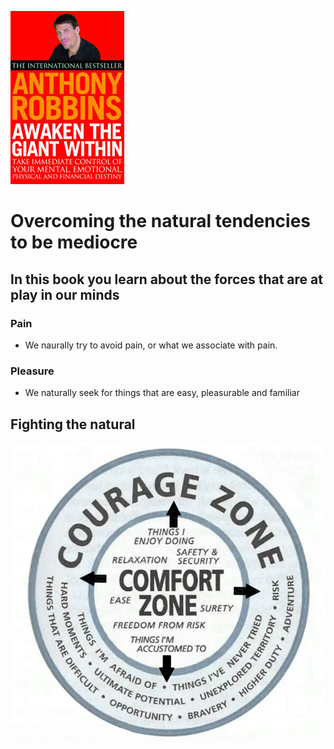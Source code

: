 ![cover](images/cover-awaken.jpg)
# Overcoming the natural tendencies to be mediocre
## In this book you learn about the forces that are at play in our minds
### Pain
- We naurally try to avoid pain, or what we associate with pain.
### Pleasure
- We naturally seek for things that are easy, pleasurable and familiar
## Fighting the natural 
![Couragezone](images/comfortzone.jpg)
